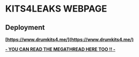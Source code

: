 # KITS4LEAKS WEBPAGE
## Deployment
**[https://www.drumkits4.me/](https://www.drumkits4.me/)**

**[- YOU CAN READ THE MEGATHREAD HERE TOO !! -](https://github.com/e9483920423/drumkits4merepo/blob/dc1311535b5cf051a4fc3057f1258c93b54e5d3f/KITS4LEAKS%20MEGATHREAD.md#kits4leaks-megathread)**
